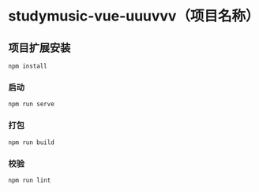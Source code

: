 # studymusic-vue-uuuvvv（项目名称）

## 项目扩展安装
```
npm install
```
### 启动
```
npm run serve
```
### 打包
```
npm run build
```
### 校验
```
npm run lint
```